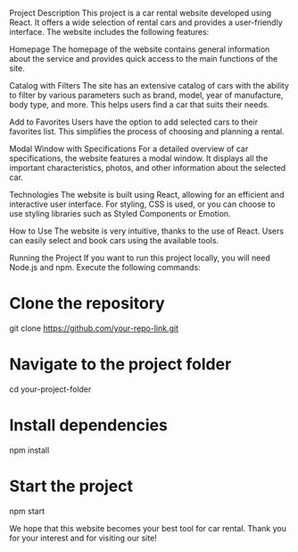Project Description This project is a car rental website developed using React.
It offers a wide selection of rental cars and provides a user-friendly
interface. The website includes the following features:

Homepage The homepage of the website contains general information about the
service and provides quick access to the main functions of the site.

Catalog with Filters The site has an extensive catalog of cars with the ability
to filter by various parameters such as brand, model, year of manufacture, body
type, and more. This helps users find a car that suits their needs.

Add to Favorites Users have the option to add selected cars to their favorites
list. This simplifies the process of choosing and planning a rental.

Modal Window with Specifications For a detailed overview of car specifications,
the website features a modal window. It displays all the important
characteristics, photos, and other information about the selected car.

Technologies The website is built using React, allowing for an efficient and
interactive user interface. For styling, CSS is used, or you can choose to use
styling libraries such as Styled Components or Emotion.

How to Use The website is very intuitive, thanks to the use of React. Users can
easily select and book cars using the available tools.

Running the Project If you want to run this project locally, you will need
Node.js and npm. Execute the following commands:

# Clone the repository

git clone https://github.com/your-repo-link.git

# Navigate to the project folder

cd your-project-folder

# Install dependencies

npm install

# Start the project

npm start

We hope that this website becomes your best tool for car rental. Thank you for
your interest and for visiting our site!
